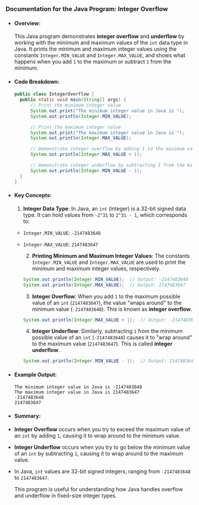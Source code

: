 ### Documentation for the Java Program: **Integer Overflow**
- #### Overview:
  This Java program demonstrates **integer overflow** and **underflow** by working with the minimum and maximum values of the `int` data type in Java. It prints the minimum and maximum integer values using the constants `Integer.MIN_VALUE` and `Integer.MAX_VALUE`, and shows what happens when you add `1` to the maximum or subtract `1` from the minimum.
- #### Code Breakdown:
  
  ```java
  public class IntegerOverflow {
    public static void main(String[] args) {
        // Print the minimum integer value
        System.out.print("The minimum integer value in Java is ");
        System.out.println(Integer.MIN_VALUE);
  
        // Print the maximum integer value
        System.out.print("The maximum integer value in Java is ");
        System.out.println(Integer.MAX_VALUE);
  
        // Demonstrate integer overflow by adding 1 to the maximum value
        System.out.println(Integer.MAX_VALUE + 1);
  
        // Demonstrate integer underflow by subtracting 1 from the minimum value
        System.out.println(Integer.MIN_VALUE - 1);
    }
  }
  ```
- #### Key Concepts:
  
  1. **Integer Data Type**:
   In Java, an `int` (integer) is a 32-bit signed data type. It can hold values from `-2^31` to `2^31 - 1`, which corresponds to:
	- `Integer.MIN_VALUE`: `-2147483648`
	- `Integer.MAX_VALUE`: `2147483647`
	  
	  2. **Printing Minimum and Maximum Integer Values**:
	  The constants `Integer.MIN_VALUE` and `Integer.MAX_VALUE` are used to print the minimum and maximum integer values, respectively.
	  
	  ```java
	  System.out.println(Integer.MIN_VALUE);  // Output: -2147483648
	  System.out.println(Integer.MAX_VALUE);  // Output: 2147483647
	  ```
	  
	  3. **Integer Overflow**:
	  When you add `1` to the maximum possible value of an `int` (`2147483647`), the value "wraps around" to the minimum value (`-2147483648`). This is known as **integer overflow**.
	  
	  ```java
	  System.out.println(Integer.MAX_VALUE + 1);  // Output: -2147483648
	  ```
	  
	  4. **Integer Underflow**:
	  Similarly, subtracting `1` from the minimum possible value of an `int` (`-2147483648`) causes it to "wrap around" to the maximum value (`2147483647`). This is called **integer underflow**.
	  
	  ```java
	  System.out.println(Integer.MIN_VALUE - 1);  // Output: 2147483647
	  ```
- #### Example Output:
  ```
  The minimum integer value in Java is -2147483648
  The maximum integer value in Java is 2147483647
  -2147483648
  2147483647
  ```
- #### Summary:
- **Integer Overflow** occurs when you try to exceed the maximum value of an `int` by adding `1`, causing it to wrap around to the minimum value.
- **Integer Underflow** occurs when you try to go below the minimum value of an `int` by subtracting `1`, causing it to wrap around to the maximum value.
- In Java, `int` values are 32-bit signed integers, ranging from `-2147483648` to `2147483647`.
  
  This program is useful for understanding how Java handles overflow and underflow in fixed-size integer types.